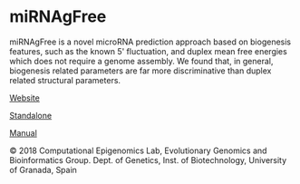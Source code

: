 # miRNAgFree

miRNAgFree is a novel microRNA prediction approach based on biogenesis features, such as the known 5' fluctuation, and duplex mean free energies which does not require a genome assembly. We found that, in general, biogenesis related parameters are far more discriminative than duplex related structural parameters.

[Website](http://bioinfo2.ugr.es:8080/ceUGR/mirnagfree/)

[Standalone](http://bioinfo2.ugr.es:8080/ceUGR/wp-content/uploads/2017/08/miRNAgFree.zip)

[Manual](http://bioinfo2.ugr.es:8080/ceUGR/wp-content/uploads/2017/08/miRg_man25Sept.pdf)

© 2018 Computational Epigenomics Lab, Evolutionary Genomics and Bioinformatics Group. Dept. of Genetics, Inst. of Biotechnology, University of Granada, Spain

